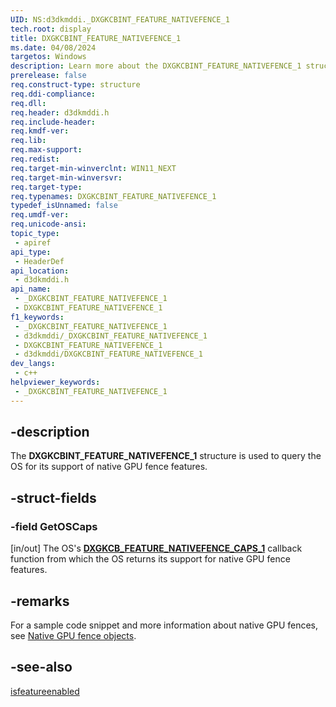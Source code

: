 ```yaml
---
UID: NS:d3dkmddi._DXGKCBINT_FEATURE_NATIVEFENCE_1
tech.root: display
title: DXGKCBINT_FEATURE_NATIVEFENCE_1
ms.date: 04/08/2024 
targetos: Windows
description: Learn more about the DXGKCBINT_FEATURE_NATIVEFENCE_1 structure.
prerelease: false
req.construct-type: structure
req.ddi-compliance: 
req.dll: 
req.header: d3dkmddi.h
req.include-header: 
req.kmdf-ver: 
req.lib: 
req.max-support: 
req.redist: 
req.target-min-winverclnt: WIN11_NEXT
req.target-min-winversvr: 
req.target-type: 
req.typenames: DXGKCBINT_FEATURE_NATIVEFENCE_1
typedef_isUnnamed: false
req.umdf-ver: 
req.unicode-ansi: 
topic_type:
 - apiref
api_type:
 - HeaderDef
api_location:
 - d3dkmddi.h
api_name:
 - _DXGKCBINT_FEATURE_NATIVEFENCE_1
 - DXGKCBINT_FEATURE_NATIVEFENCE_1
f1_keywords:
 - _DXGKCBINT_FEATURE_NATIVEFENCE_1
 - d3dkmddi/_DXGKCBINT_FEATURE_NATIVEFENCE_1
 - DXGKCBINT_FEATURE_NATIVEFENCE_1
 - d3dkmddi/DXGKCBINT_FEATURE_NATIVEFENCE_1
dev_langs:
 - c++
helpviewer_keywords:
 - _DXGKCBINT_FEATURE_NATIVEFENCE_1
---
```


## -description

The **DXGKCBINT_FEATURE_NATIVEFENCE_1** structure is used to query the OS for its support of native GPU fence features.

## -struct-fields

### -field GetOSCaps

[in/out] The OS's [**DXGKCB_FEATURE_NATIVEFENCE_CAPS_1**](nc-d3dkmddi-_dxgkargcb_feature_nativefence_caps_1.md) callback function from which the OS returns its support for native GPU fence features.

## -remarks

For a sample code snippet and more information about native GPU fences, see [Native GPU fence objects](/windows-hardware/drivers/display/native-gpu-fence-objects.md).

## -see-also

[isfeatureenabled]()
